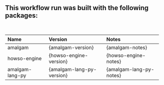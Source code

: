 ## This workflow run was built with the following packages:
<br>

| Name | Version | Notes |
| :-- | :-- | :-- |
| amalgam | {amalgam-version} | {amalgam-notes} |
| howso-engine | {howso-engine-version} | {howso-engine-notes} |
| amalgam-lang-py | {amalgam-lang-py-version} | {amalgam-lang-py-notes} |